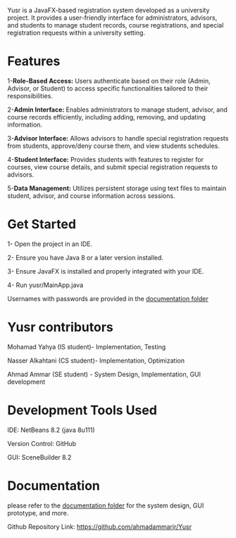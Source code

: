 Yusr is a JavaFX-based registration system developed as a university project. It provides a user-friendly interface 
for administrators, advisors, and students to manage student records, course registrations, and special registration requests
within a university setting.


# Features

1-**Role-Based Access:** Users authenticate based on their role (Admin, Advisor, or Student) to access specific functionalities tailored to their responsibilities.

2-**Admin Interface:** Enables administrators to manage student, advisor, and course records efficiently, including adding, removing, and updating information.

3-**Advisor Interface:** Allows advisors to handle special registration requests from students, approve/deny course them, and view students schedules.

4-**Student Interface:** Provides students with features to register for courses, view course details, and submit special registration requests to advisors.

5-**Data Management:** Utilizes persistent storage using text files to maintain student, advisor, and course information across sessions.

# Get Started 
1- Open the project in an IDE.

2- Ensure you have Java 8 or a later version installed.

3- Ensure JavaFX is installed and properly integrated with your IDE.

4- Run yusr/MainApp.java

Usernames with passwords are provided in the [documentation folder](/Documentation/Usernames_with_passwords)


# Yusr contributors

Mohamad Yahya (IS student)- Implementation, Testing

Nasser Alkahtani (CS student)- Implementation, Optimization 

Ahmad Ammar (SE student) - System Design, Implementation, GUI development 


# Development Tools Used

IDE: NetBeans 8.2 (java 8u111)

Version Control: GitHub

GUI: SceneBuilder 8.2

# Documentation
please refer to the [documentation folder](/Documentation) for the system design, GUI prototype, and more.

Github Repository Link: https://github.com/ahmadammarjr/Yusr



